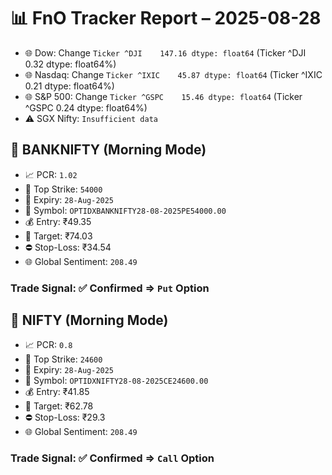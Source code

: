 # 📊 FnO Tracker Report – 2025-08-28
- 🌐 Dow: Change `Ticker
^DJI    147.16
dtype: float64` (Ticker
^DJI    0.32
dtype: float64%)
- 🌐 Nasdaq: Change `Ticker
^IXIC    45.87
dtype: float64` (Ticker
^IXIC    0.21
dtype: float64%)
- 🌐 S&P 500: Change `Ticker
^GSPC    15.46
dtype: float64` (Ticker
^GSPC    0.24
dtype: float64%)
- ⚠️ SGX Nifty: `Insufficient data`
## 📘 BANKNIFTY (Morning Mode)
- 📈 PCR: `1.02`
- 🔢 Top Strike: `54000`
- 📆 Expiry: `28-Aug-2025`
- 🎫 Symbol: `OPTIDXBANKNIFTY28-08-2025PE54000.00`
- 💰 Entry: ₹49.35
- 🎯 Target: ₹74.03
- ⛔ Stop-Loss: ₹34.54
- 🌐 Global Sentiment: `208.49`
### Trade Signal: ✅ Confirmed ⇒ `Put` Option
## 📘 NIFTY (Morning Mode)
- 📈 PCR: `0.8`
- 🔢 Top Strike: `24600`
- 📆 Expiry: `28-Aug-2025`
- 🎫 Symbol: `OPTIDXNIFTY28-08-2025CE24600.00`
- 💰 Entry: ₹41.85
- 🎯 Target: ₹62.78
- ⛔ Stop-Loss: ₹29.3
- 🌐 Global Sentiment: `208.49`
### Trade Signal: ✅ Confirmed ⇒ `Call` Option